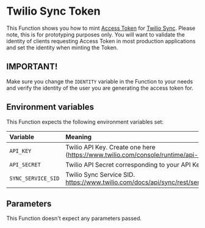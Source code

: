 # Twilio Sync Token

This Function shows you how to mint [Access Token](https://www.twilio.com/docs/iam/access-tokens) for [Twilio Sync](https://www.twilio.com/sync). Please note, this is for prototyping purposes only. You will want to validate the identity of clients requesting Access Token in most production applications and set the identity when minting the Token.

## IMPORTANT!

Make sure you change the `IDENTITY` variable in the Function to your needs and verify the identity of the user you are generating the access token for.

## Environment variables

This Function expects the following environment variables set:

| Variable           | Meaning                                                                           | Required |
| :----------------- | :-------------------------------------------------------------------------------- | :------- |
| `API_KEY`          | Twilio API Key. Create one here (https://www.twilio.com/console/runtime/api-keys) | Yes      |
| `API_SECRET`       | Twilio API Secret corresponding to your API Key                                   | Yes      |
| `SYNC_SERVICE_SID` | Twilio Sync Service SID. https://www.twilio.com/docs/api/sync/rest/services       | Yes      |

## Parameters

This Function doesn't expect any parameters passed.
